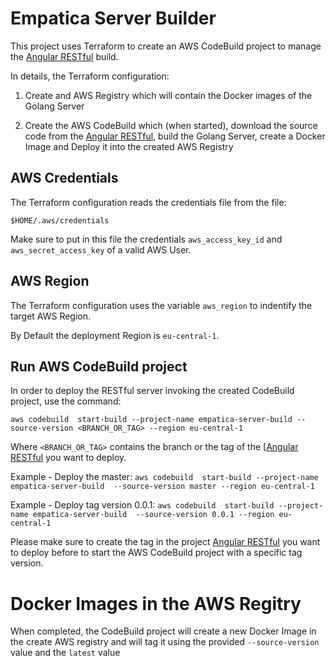 # Empatica Server Builder

This project uses Terraform to create an AWS CodeBuild project to manage the [Angular RESTful](https://github.com/thecillu/empatica-server) build.

In details, the Terraform configuration:


1. Create and AWS Registry which will contain the Docker images of the Golang Server

2. Create the AWS CodeBuild which (when started), download the source code from the [Angular RESTful](https://github.com/thecillu/empatica-server), build the Golang Server, create a Docker Image and Deploy it into the created AWS Registry

## AWS Credentials

The Terraform configuration reads the credentials file from the file: 

`$HOME/.aws/credentials`

Make sure to put in this file the credentials `aws_access_key_id` and `aws_secret_access_key` of a valid AWS User.

## AWS Region

The Terraform configuration uses the variable `aws_region` to indentify the target AWS Region.

By Default the deployment Region is `eu-central-1`.


## Run AWS CodeBuild project 

In order to deploy the RESTful server invoking the created CodeBuild project, use the command:

`aws codebuild  start-build --project-name empatica-server-build --source-version <BRANCH_OR_TAG> --region eu-central-1`

Where `<BRANCH_OR_TAG>` contains the branch or the tag of the [[Angular RESTful](https://github.com/thecillu/empatica-server) you want to deploy.

Example - Deploy the master: 
`aws codebuild  start-build --project-name empatica-server-build  --source-version master --region eu-central-1`

Example - Deploy tag version 0.0.1: 
`aws codebuild  start-build --project-name empatica-server-build  --source-version 0.0.1 --region eu-central-1`

Please make sure to create the tag in the project [Angular RESTful](https://github.com/thecillu/empatica-server) you want to deploy before to start the AWS CodeBuild project with a specific tag version.

# Docker Images in the AWS Regitry

When completed, the CodeBuild project will create a new Docker Image in the create AWS registry and will tag it using the provided `--source-version` value and the `latest` value

